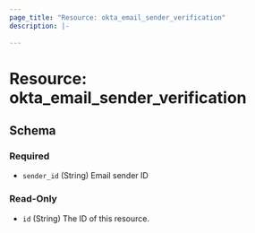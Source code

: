 ```yaml
---
page_title: "Resource: okta_email_sender_verification"
description: |-
  
---
```


# Resource: okta_email_sender_verification





<!-- schema generated by tfplugindocs -->
## Schema

### Required

- `sender_id` (String) Email sender ID

### Read-Only

- `id` (String) The ID of this resource.


